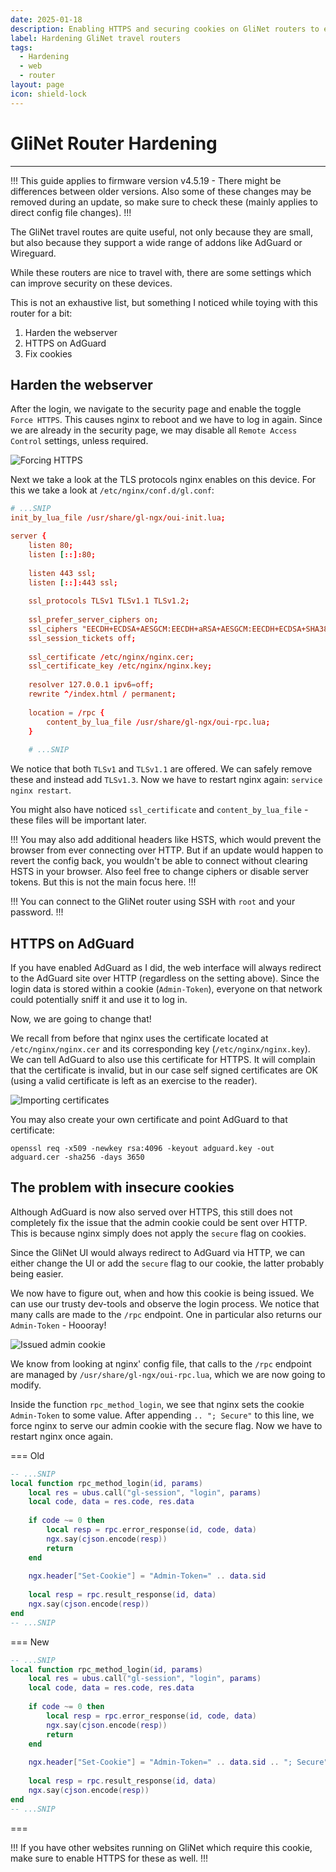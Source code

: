 ```yaml
---
date: 2025-01-18
description: Enabling HTTPS and securing cookies on GliNet routers to ensure no sensitive data is being transmitted over insecure channels.
label: Hardening GliNet travel routers
tags:
  - Hardening
  - web
  - router
layout: page
icon: shield-lock
---
```


# GliNet Router Hardening
---
!!!
This guide applies to firmware version v4.5.19 - There might be differences between older versions. Also some of these changes may be removed during an update, so make sure to check these (mainly applies to direct config file changes).
!!!

The GliNet travel routes are quite useful, not only because they are small, but also because they support a wide range of addons like AdGuard or Wireguard. 

While these routers are nice to travel with, there are some settings which can improve security on these devices.

This is not an exhaustive list, but something I noticed while toying with this router for a bit:
1. Harden the webserver
2. HTTPS on AdGuard
3. Fix cookies

## Harden the webserver
After the login, we navigate to the security page and enable the toggle `Force HTTPS`. This causes nginx to reboot and we have to log in again. Since we are already in the security page, we may disable all `Remote Access Control` settings, unless required.

![Forcing HTTPS](../assets/glinet_force_https.png)

Next we take a look at the TLS protocols nginx enables on this device. For this we take a look at `/etc/nginx/conf.d/gl.conf`:

```conf #11
# ...SNIP
init_by_lua_file /usr/share/gl-ngx/oui-init.lua;

server {
	listen 80;
    listen [::]:80;
    
    listen 443 ssl;
    listen [::]:443 ssl;
    
    ssl_protocols TLSv1 TLSv1.1 TLSv1.2;
    
    ssl_prefer_server_ciphers on;
    ssl_ciphers "EECDH+ECDSA+AESGCM:EECDH+aRSA+AESGCM:EECDH+ECDSA+SHA384:EECDH+ECDSA+SHA256:EECDH+aRSA+SHA384:EECDH+aRSA+SHA256:EECDH:DHE+AESGCM:DHE:!
    ssl_session_tickets off;
    
    ssl_certificate /etc/nginx/nginx.cer;
    ssl_certificate_key /etc/nginx/nginx.key;
    
    resolver 127.0.0.1 ipv6=off;
    rewrite ^/index.html / permanent;
    
    location = /rpc {
        content_by_lua_file /usr/share/gl-ngx/oui-rpc.lua;
    }
	
	# ...SNIP
```

We notice that both `TLSv1` and `TLSv1.1` are offered. We can safely remove these and instead add `TLSv1.3`. Now we have to restart nginx again: `service nginx restart`.

You might also have noticed `ssl_certificate` and `content_by_lua_file` - these files will be important later.

!!!
You may also add additional headers like HSTS, which would prevent the browser from ever connecting over HTTP. But if an update would happen to revert the config back, you wouldn't be able to connect without clearing HSTS in your browser. Also feel free to change ciphers or disable server tokens. But this is not the main focus here.
!!!

!!!
You can connect to the GliNet router using SSH with `root` and your password.
!!!

## HTTPS on AdGuard

If you have enabled AdGuard as I did, the web interface will always redirect to the AdGuard site over HTTP (regardless on the setting above). Since the login data is stored within a cookie (`Admin-Token`), everyone on that network could potentially sniff it and use it to log in.

Now, we are going to change that!

We recall from before that nginx uses the certificate located at `/etc/nginx/nginx.cer` and its corresponding key (`/etc/nginx/nginx.key`). We can tell AdGuard to also use this certificate for HTTPS. It will complain that the certificate is invalid, but in our case self signed certificates are OK (using a valid certificate is left as an exercise to the reader).

![Importing certificates](../assets/glinet_adguard_certificates.png)

You may also create your own certificate and point AdGuard to that certificate:

```shell
openssl req -x509 -newkey rsa:4096 -keyout adguard.key -out adguard.cer -sha256 -days 3650
```

## The problem with insecure cookies
Although AdGuard is now also served over HTTPS, this still does not completely fix the issue that the admin cookie could be sent over HTTP. This is because nginx simply does not apply the `secure` flag on cookies.

Since the GliNet UI would always redirect to AdGuard via HTTP, we can either change the UI or add the `secure` flag to our cookie, the latter probably being easier. 

We now have to figure out, when and how this cookie is being issued. We can use our trusty dev-tools and observe the login process. We notice that many calls are made to the `/rpc` endpoint. One in particular also returns our `Admin-Token` - Hoooray!

![Issued admin cookie](../assets/glinet_capture_login.png)

We know from looking at nginx' config file, that calls to the `/rpc` endpoint are managed by `/usr/share/gl-ngx/oui-rpc.lua`, which we are now going to modify.

Inside the function `rpc_method_login`, we see that nginx sets the cookie `Admin-Token` to some value. After appending `.. "; Secure"` to this line, we force nginx to serve our admin cookie with the secure flag. Now we have to restart nginx once again.

=== Old
```lua #12
-- ...SNIP
local function rpc_method_login(id, params)
    local res = ubus.call("gl-session", "login", params)
    local code, data = res.code, res.data
    
    if code ~= 0 then
        local resp = rpc.error_response(id, code, data)
        ngx.say(cjson.encode(resp))
        return
    end
    
    ngx.header["Set-Cookie"] = "Admin-Token=" .. data.sid
    
    local resp = rpc.result_response(id, data)
    ngx.say(cjson.encode(resp))
end
-- ...SNIP
```
=== New
```lua #12
-- ...SNIP
local function rpc_method_login(id, params)
    local res = ubus.call("gl-session", "login", params)
    local code, data = res.code, res.data
    
    if code ~= 0 then
        local resp = rpc.error_response(id, code, data)
        ngx.say(cjson.encode(resp))
        return
    end
	
    ngx.header["Set-Cookie"] = "Admin-Token=" .. data.sid .. "; Secure"
    
    local resp = rpc.result_response(id, data)
    ngx.say(cjson.encode(resp))
end
-- ...SNIP
```
===

!!!
If you have other websites running on GliNet which require this cookie, make sure to enable HTTPS for these as well.
!!!